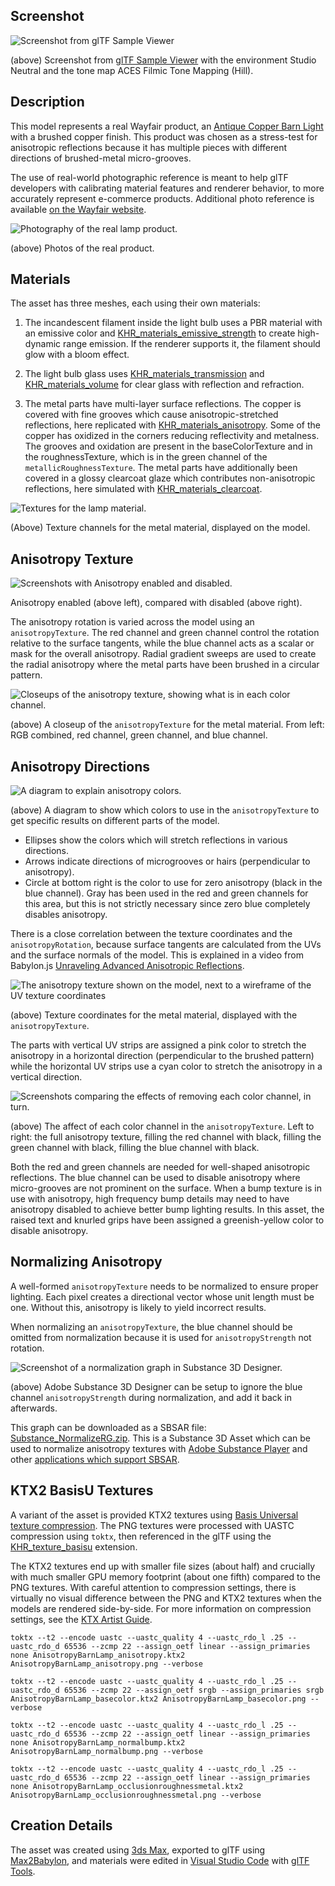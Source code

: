 ## Screenshot

![Screenshot from glTF Sample Viewer](screenshot/screenshot_Large.jpg)

(above) Screenshot from [glTF Sample Viewer](https://github.khronos.org/glTF-Sample-Viewer-Release/) with the environment Studio Neutral and the tone map ACES Filmic Tone Mapping (Hill).


## Description

This model represents a real Wayfair product, an [Antique Copper Barn Light](https://www.wayfair.com/lighting/pdp/beachcrest-home-clintonpark-1-light-dimmable-barn-light-bkwt7725.html?piid=33004628) with a brushed copper finish. This product was chosen as a stress-test for anisotropic reflections because it has multiple pieces with different directions of brushed-metal micro-grooves.

The use of real-world photographic reference is meant to help glTF developers with calibrating material features and renderer behavior, to more accurately represent e-commerce products. Additional photo reference is available [on the Wayfair website](https://www.wayfair.com/lighting/pdp/beachcrest-home-clintonpark-1-light-dimmable-barn-light-bkwt7725.html?piid=33004628).

![Photography of the real lamp product.](screenshot/reference_Photos.jpg)

(above) Photos of the real product.


## Materials

The asset has three meshes, each using their own materials:

1. The incandescent filament inside the light bulb uses a PBR material with an emissive color and [KHR_materials_emissive_strength](https://github.com/KhronosGroup/gltf/tree/main/extensions/2.0/Khronos/KHR_materials_emissive_strength#khr_materials_emissive_strength) to create high-dynamic range emission. If the renderer supports it, the filament should glow with a bloom effect.

2. The light bulb glass uses [KHR_materials_transmission](https://github.com/KhronosGroup/glTF/tree/master/extensions/2.0/Khronos/KHR_materials_transmission) and [KHR_materials_volume](https://github.com/KhronosGroup/glTF/tree/master/extensions/2.0/Khronos/KHR_materials_volume) for clear glass with reflection and refraction. 

3. The metal parts have multi-layer surface reflections. The copper is covered with fine grooves which cause anisotropic-stretched reflections, here replicated with [KHR_materials_anisotropy](https://github.com/KhronosGroup/glTF/tree/main/extensions/2.0/Khronos/KHR_materials_anisotropy). Some of the copper has oxidized in the corners reducing reflectivity and metalness. The grooves and oxidation are present in the baseColorTexture and in the roughnessTexture, which is in the green channel of the `metallicRoughnessTexture`. The metal parts have additionally been covered in a glossy clearcoat glaze which contributes non-anisotropic reflections, here simulated with [KHR_materials_clearcoat](https://github.com/KhronosGroup/glTF/tree/master/extensions/2.0/Khronos/KHR_materials_clearcoat). 

![Textures for the lamp material.](screenshot/anisotropy_Textures.jpg)

(Above) Texture channels for the metal material, displayed on the model.


## Anisotropy Texture

![Screenshots with Anisotropy enabled and disabled.](screenshot/anisotropy_WithWithout.jpg)

Anisotropy enabled (above left), compared with disabled (above right).

The anisotropy rotation is varied across the model using an `anisotropyTexture`. The red channel and green channel control the rotation relative to the surface tangents, while the blue channel acts as a scalar or mask for the overall anisotropy. Radial gradient sweeps are used to create the radial anisotropy where the metal parts have been brushed in a circular pattern. 

![Closeups of the anisotropy texture, showing what is in each color channel.](screenshot/anisotropy_Channels.jpg)

(above) A closeup of the `anisotropyTexture` for the metal material. From left: RGB combined, red channel, green channel, and blue channel.


## Anisotropy Directions

![A diagram to explain anisotropy colors.](screenshot/anisotropy_Diagram.jpg)

(above) A diagram to show which colors to use in the `anisotropyTexture` to get specific results on different parts of the model.
* Ellipses show the colors which will stretch reflections in various directions.
* Arrows indicate directions of microgrooves or hairs (perpendicular to anisotropy).
* Circle at bottom right is the color to use for zero anisotropy (black in the blue channel). Gray has been used in the red and green channels for this area, but this is not strictly necessary since zero blue completely disables anisotropy. 

There is a close correlation between the texture coordinates and the `anisotropyRotation`, because surface tangents are calculated from the UVs and the surface normals of the model. This is explained in a video from Babylon.js [Unraveling Advanced Anisotropic Reflections](https://www.youtube.com/watch?v=Zk0A5UzNLNw).

![The anisotropy texture shown on the model, next to a wireframe of the UV texture coordinates](screenshot/anisotropy_TextureCoordinates.jpg)

(above) Texture coordinates for the metal material, displayed with the `anisotropyTexture`. 

The parts with vertical UV strips are assigned a pink color to stretch the anisotropy in a horizontal direction (perpendicular to the brushed pattern) while the horizontal UV strips use a cyan color to stretch the anisotropy in a vertical direction. 

![Screenshots comparing the effects of removing each color channel, in turn.](screenshot/anisotropy_RemovingChannels.jpg)

(above) The affect of each color channel in the `anisotropyTexture`. Left to right: the full anisotropy texture, filling the red channel with black, filling the green channel with black, filling the blue channel with black. 

Both the red and green channels are needed for well-shaped anisotropic reflections. The blue channel can be used to disable anisotropy where micro-grooves are not prominent on the surface. When a bump texture is in use with anisotropy, high frequency bump details may need to have anisotropy disabled to achieve better bump lighting results. In this asset, the raised text and knurled grips have been assigned a greenish-yellow color to disable anisotropy.


## Normalizing Anisotropy 

A well-formed `anisotropyTexture` needs to be normalized to ensure proper lighting. Each pixel creates a directional vector whose unit length must be one. Without this, anisotropy is likely to yield incorrect results. 

When normalizing an `anisotropyTexture`, the blue channel should be omitted from normalization because it is used for `anisotropyStrength` not rotation. 

![Screenshot of a normalization graph in Substance 3D Designer.](screenshot/anisotropy_Normalize.jpg)

(above) Adobe Substance 3D Designer can be setup to ignore the blue channel `anisotropyStrength` during normalization, and add it back in afterwards.

This graph can be downloaded as a SBSAR file: [Substance_NormalizeRG.zip](screenshot/Substance_NormalizeRG.zip). This is a Substance 3D Asset which can be used to normalize anisotropy textures with [Adobe Substance Player](https://helpx.adobe.com/substance-3d-player/home.html) and other [applications which support SBSAR](https://helpx.adobe.com/substance-3d-integrations/home.html).


## KTX2 BasisU Textures

A variant of the asset is provided KTX2 textures using [Basis Universal texture compression](https://github.com/KhronosGroup/KTX-Software). The PNG textures were processed with UASTC compression using `toktx`, then referenced in the glTF using the [KHR_texture_basisu](https://github.com/KhronosGroup/glTF/blob/master/extensions/2.0/Khronos/KHR_texture_basisu/) extension. 

The KTX2 textures end up with smaller file sizes (about half) and crucially with much smaller GPU memory footprint (about one fifth) compared to the PNG textures. With careful attention to compression settings, there is virtually no visual difference between the PNG and KTX2 textures when the models are rendered side-by-side. For more information on compression settings, see the [KTX Artist Guide](https://github.com/KhronosGroup/3D-Formats-Guidelines/blob/main/KTXArtistGuide.md#ktx-artist-guide). 

```
toktx --t2 --encode uastc --uastc_quality 4 --uastc_rdo_l .25 --uastc_rdo_d 65536 --zcmp 22 --assign_oetf linear --assign_primaries none AnisotropyBarnLamp_anisotropy.ktx2 AnisotropyBarnLamp_anisotropy.png --verbose

toktx --t2 --encode uastc --uastc_quality 4 --uastc_rdo_l .25 --uastc_rdo_d 65536 --zcmp 22 --assign_oetf srgb --assign_primaries srgb AnisotropyBarnLamp_basecolor.ktx2 AnisotropyBarnLamp_basecolor.png --verbose

toktx --t2 --encode uastc --uastc_quality 4 --uastc_rdo_l .25 --uastc_rdo_d 65536 --zcmp 22 --assign_oetf linear --assign_primaries none AnisotropyBarnLamp_normalbump.ktx2 AnisotropyBarnLamp_normalbump.png --verbose

toktx --t2 --encode uastc --uastc_quality 4 --uastc_rdo_l .25 --uastc_rdo_d 65536 --zcmp 22 --assign_oetf linear --assign_primaries none AnisotropyBarnLamp_occlusionroughnessmetal.ktx2 AnisotropyBarnLamp_occlusionroughnessmetal.png --verbose
```


## Creation Details

The asset was created using [3ds Max](https://www.autodesk.com/products/3ds-max), exported to glTF using [Max2Babylon](https://github.com/BabylonJS/Exporters#babylonjs-exporters), and materials were edited in [Visual Studio Code](https://code.visualstudio.com/) with [glTF Tools](https://github.com/AnalyticalGraphicsInc/gltf-vscode#gltf-tools-extension-for-visual-studio-code).